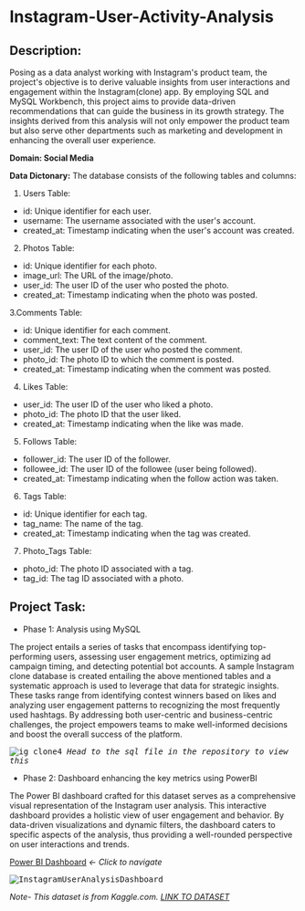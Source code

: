# Instagram-User-Activity-Analysis 

## Description:
Posing as a data analyst working with Instagram's product team, the project's objective is to derive valuable insights from user interactions and engagement within the Instagram(clone) app. By employing SQL and MySQL Workbench, this project aims to provide data-driven recommendations that can guide the business in its growth strategy. The insights derived from this analysis will not only empower the product team but also serve other departments such as marketing and development in enhancing the overall user experience.

**Domain: Social Media**

**Data Dictonary:**
The database consists of the following tables and columns:

1. Users Table:
- id: Unique identifier for each user.
- username: The username associated with the user's account.
- created_at: Timestamp indicating when the user's account was created.

2. Photos Table:
- id: Unique identifier for each photo.
- image_url: The URL of the image/photo.
- user_id: The user ID of the user who posted the photo.
- created_at: Timestamp indicating when the photo was posted.

3.Comments Table:
- id: Unique identifier for each comment.
- comment_text: The text content of the comment.
- user_id: The user ID of the user who posted the comment.
- photo_id: The photo ID to which the comment is posted.
- created_at: Timestamp indicating when the comment was posted.

4. Likes Table:
- user_id: The user ID of the user who liked a photo.
- photo_id: The photo ID that the user liked.
- created_at: Timestamp indicating when the like was made.

5. Follows Table:
- follower_id: The user ID of the follower.
- followee_id: The user ID of the followee (user being followed).
- created_at: Timestamp indicating when the follow action was taken.

6. Tags Table:
- id: Unique identifier for each tag.
- tag_name: The name of the tag.
- created_at: Timestamp indicating when the tag was created.

7. Photo_Tags Table:
- photo_id: The photo ID associated with a tag.
- tag_id: The tag ID associated with a photo.


## Project Task:
- Phase 1: Analysis using MySQL 

The project entails a series of tasks that encompass identifying top-performing users, assessing user engagement metrics, optimizing ad campaign timing, and detecting potential bot accounts. A sample Instagram clone database is created entailing the above mentioned tables and a systematic approach is used to leverage that data for strategic insights. These tasks range from identifying contest winners based on likes and analyzing user engagement patterns to recognizing the most frequently used hashtags. By addressing both user-centric and business-centric challenges, the project empowers teams to make well-informed decisions and boost the overall success of the platform.

<kbd>![ig_clone4](https://github.com/IamAmishaG/Instagram-User-Activity-Analysis/assets/132007481/89f39dbb-21a0-4222-aa64-c77cbaae8aef)
*Head to the sql file in the repository to view this*


- Phase 2: Dashboard enhancing the key metrics using PowerBI

The Power BI dashboard crafted for this dataset serves as a comprehensive visual representation of the Instagram user analysis. This interactive dashboard provides a holistic view of user engagement and behavior. By data-driven visualizations and dynamic filters, the dashboard caters to specific aspects of the analysis, thus providing a well-rounded perspective on user interactions and trends. 

[Power BI Dashboard](https://www.novypro.com/project/instagram-user-analytics-) *<- Click to navigate*

<kbd>![InstagramUserAnalysisDashboard](https://github.com/IamAmishaG/Instagram-User-Activity-Analysis/assets/132007481/c4981483-eba0-46f5-8682-57ebfd07b4c4)


*Note-
This dataset is from Kaggle.com.
[LINK TO DATASET](https://www.kaggle.com/datasets/heeraldedhia/bike-buyers)*
